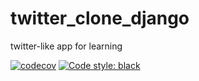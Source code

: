 # twitter_clone_django
twitter-like app for learning

[![codecov](https://codecov.io/gh/demigorrgon/twitter_clone_django/branch/main/graph/badge.svg?token=9ESNX8YOVN)](https://codecov.io/gh/demigorrgon/twitter_clone_django)
[![Code style: black](https://img.shields.io/badge/code%20style-black-000000.svg)](https://github.com/psf/black)